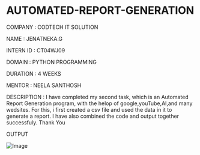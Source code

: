 # AUTOMATED-REPORT-GENERATION

COMPANY : CODTECH IT SOLUTION

NAME    : JENATNEKA.G

INTERN ID : CT04WJ09

DOMAIN    : PYTHON PROGRAMMING

DURATION  : 4 WEEKS

MENTOR    : NEELA SANTHOSH

DESCRIPTION : I have completed my second task, which is an Automated Report Generation program, with the helop of google,youTube,AI,and many wedsites. For this, i first created a csv file and used the data in it to generate a report. I have also combined the code and output together successfuly. Thank You

OUTPUT 

![Image](https://github.com/user-attachments/assets/165bf32f-dde0-44be-a1b2-da707de64188)
